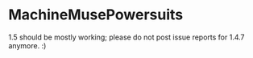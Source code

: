 MachineMusePowersuits
=====================

1.5 should be mostly working; please do not post issue reports for 1.4.7 anymore. :)
